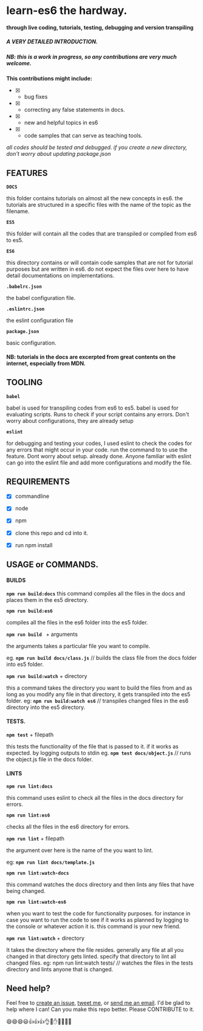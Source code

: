 # learn-es6 the hardway.
**through live coding, tutorials, testing, debugging and version transpiling**
##### A VERY DETAILED INTRODUCTION.

##### NB: this is a work in progress, so any contributions are very much welcome.

**This contributions might include:**
- [x] - bug fixes
- [x] - correcting any false statements in docs.
- [x] - new and helpful topics in es6
- [x] - code samples that can serve as teaching tools.

*all codes should be tested and debugged. if you create a new directory, don't worry about updating package.json*


## FEATURES

**`DOCS`**

this folder contains tutorials on almost all the new concepts in es6. the tutorials are structured in a specific files with the name of the topic as the filename.

**`ES5`**

this folder will contain all the codes that are transpiled or compiled from es6 to es5.

**`ES6`**

this directory contains or will contain code samples that are not for tutorial purposes but are written in es6. do not expect the files over here to have detail documentations on implementations.

**`.babelrc.json`**

the babel configuration file.

**`.eslintrc.json`**

the eslint configuration file

**`package.json`**

basic configuration.

#### NB: tutorials in the docs are excerpted from great contents on the internet, especially from MDN.


## TOOLING

**`babel`**

babel is used for transpiling codes from es6 to es5. babel is used for evaluating scripts.
Runs to check if your script contains any errors. Don't worry about configurations, they are already setup

**`eslint`**

for debugging and testing your codes, I used eslint to check the codes for any errors that might occur in your code.
run the command to to use the feature. Dont worry about setup. already done.
Anyone familiar with eslint can go into the eslint file and add more configurations and modify the file.


## REQUIREMENTS

- [x] commandline
- [x] node
- [x] npm
- [x] clone this repo and cd into it.
- [x] run npm install


## USAGE or COMMANDS.

#### BUILDS

**`npm run build:docs`**
this command compiles all the files in the docs and places them in the es5 directory.


**`npm run build:es6`**

compiles all the files in the es6 folder into the es5 folder.


**`npm run build `** + arguments

the arguments takes a particular file you want to compile.

eg. **`npm run build docs/class.js`** // builds the class file from the docs folder into es5 folder.


**`npm run build:watch`** + directory

this a command takes the directory you want to build the files from and as long as you modify any file in that
directory, it gets transpiled into the es5 folder.
eg: **`npm run build:watch es6`** // transpiles changed files in the es6 directory into the es5 directory.


#### TESTS.

**`npm test`** + filepath

this tests the functionality of the file that is passed to it. if it works as expected. by logging outputs to stdin
eg. **`npm test docs/object.js`** // runs the object.js file in the docs folder.


#### LINTS

**`npm run lint:docs`**

this command uses eslint to check all the files in the docs directory for errors.


**`npm run lint:es6`**

checks all the files in the es6 directory for errors.


**`npm run lint`** + filepath

the argument over here is the name of the you want to lint.

eg: **`npm run lint docs/template.js`**


**`npm run lint:watch-docs`**

this command watches the docs directory and then lints any files that have being changed.


**`npm run lint:watch-es6`**

when you want to test the code for functionality purposes. for instance in case you want to run the code to see if it works as planned by logging to the console or whatever action it is. this command is your new friend.


**`npm run lint:watch`** + directory

It takes the directory where the file resides. generally any file at all you changed in that directory gets linted.
specify that directory to lint all changed files.
eg: npm run lint:watch tests/   // watches the files in the tests directory and lints anyone that is changed.


## Need help?
Feel free to [create an issue](http://github.com/DannyMcwaves/learn-es6/issues), [tweet me](http://twitter.com/DannyMcwaves), or [send me an email](mailto:dannymcwaves96@gmail.com). I'd be glad to help where I can! Can you make this repo better. Please CONTRIBUTE to it.

:smile::smile::smile::smiley::+1::+1::+1::ok_hand::metal::hand::raised_hands::muscle::clap::wave:
